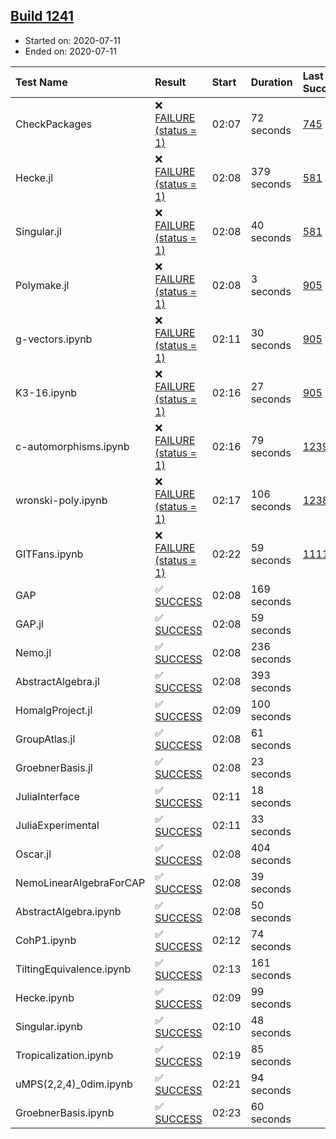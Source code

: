 ## [Build 1241](https://oscarci.mathematik.uni-kl.de/job/oscar-julia-1.4/1241/)

* Started on: 2020-07-11
* Ended on: 2020-07-11

| Test Name    | Result | Start | Duration | Last Success | First Failure |
|:-------------|:-------|:------|:---------|:-------------|:--------------|
| CheckPackages | ❌ [FAILURE (status = 1)](https://oscarci.mathematik.uni-kl.de/job/oscar-julia-1.4/1241/artifact/logs/build-1241/CheckPackages.log) | 02:07 | 72 seconds | [745](https://oscarci.mathematik.uni-kl.de/job/oscar-julia-1.4/745/) | [746](https://oscarci.mathematik.uni-kl.de/job/oscar-julia-1.4/746/) |
| Hecke.jl | ❌ [FAILURE (status = 1)](https://oscarci.mathematik.uni-kl.de/job/oscar-julia-1.4/1241/artifact/logs/build-1241/Hecke.jl.log) | 02:08 | 379 seconds | [581](https://oscarci.mathematik.uni-kl.de/job/oscar-julia-1.4/581/) | [582](https://oscarci.mathematik.uni-kl.de/job/oscar-julia-1.4/582/) |
| Singular.jl | ❌ [FAILURE (status = 1)](https://oscarci.mathematik.uni-kl.de/job/oscar-julia-1.4/1241/artifact/logs/build-1241/Singular.jl.log) | 02:08 | 40 seconds | [581](https://oscarci.mathematik.uni-kl.de/job/oscar-julia-1.4/581/) | [582](https://oscarci.mathematik.uni-kl.de/job/oscar-julia-1.4/582/) |
| Polymake.jl | ❌ [FAILURE (status = 1)](https://oscarci.mathematik.uni-kl.de/job/oscar-julia-1.4/1241/artifact/logs/build-1241/Polymake.jl.log) | 02:08 | 3 seconds | [905](https://oscarci.mathematik.uni-kl.de/job/oscar-julia-1.4/905/) | [907](https://oscarci.mathematik.uni-kl.de/job/oscar-julia-1.4/907/) |
| g-vectors.ipynb | ❌ [FAILURE (status = 1)](https://oscarci.mathematik.uni-kl.de/job/oscar-julia-1.4/1241/artifact/logs/build-1241/g-vectors.ipynb.log) | 02:11 | 30 seconds | [905](https://oscarci.mathematik.uni-kl.de/job/oscar-julia-1.4/905/) | [907](https://oscarci.mathematik.uni-kl.de/job/oscar-julia-1.4/907/) |
| K3-16.ipynb | ❌ [FAILURE (status = 1)](https://oscarci.mathematik.uni-kl.de/job/oscar-julia-1.4/1241/artifact/logs/build-1241/K3-16.ipynb.log) | 02:16 | 27 seconds | [905](https://oscarci.mathematik.uni-kl.de/job/oscar-julia-1.4/905/) | [907](https://oscarci.mathematik.uni-kl.de/job/oscar-julia-1.4/907/) |
| c-automorphisms.ipynb | ❌ [FAILURE (status = 1)](https://oscarci.mathematik.uni-kl.de/job/oscar-julia-1.4/1241/artifact/logs/build-1241/c-automorphisms.ipynb.log) | 02:16 | 79 seconds | [1239](https://oscarci.mathematik.uni-kl.de/job/oscar-julia-1.4/1239/) | [1240](https://oscarci.mathematik.uni-kl.de/job/oscar-julia-1.4/1240/) |
| wronski-poly.ipynb | ❌ [FAILURE (status = 1)](https://oscarci.mathematik.uni-kl.de/job/oscar-julia-1.4/1241/artifact/logs/build-1241/wronski-poly.ipynb.log) | 02:17 | 106 seconds | [1238](https://oscarci.mathematik.uni-kl.de/job/oscar-julia-1.4/1238/) | [1239](https://oscarci.mathematik.uni-kl.de/job/oscar-julia-1.4/1239/) |
| GITFans.ipynb | ❌ [FAILURE (status = 1)](https://oscarci.mathematik.uni-kl.de/job/oscar-julia-1.4/1241/artifact/logs/build-1241/GITFans.ipynb.log) | 02:22 | 59 seconds | [1111](https://oscarci.mathematik.uni-kl.de/job/oscar-julia-1.4/1111/) | [1112](https://oscarci.mathematik.uni-kl.de/job/oscar-julia-1.4/1112/) |
| GAP | ✅ [SUCCESS](https://oscarci.mathematik.uni-kl.de/job/oscar-julia-1.4/1241/artifact/logs/build-1241/GAP.log) | 02:08 | 169 seconds |  |  |
| GAP.jl | ✅ [SUCCESS](https://oscarci.mathematik.uni-kl.de/job/oscar-julia-1.4/1241/artifact/logs/build-1241/GAP.jl.log) | 02:08 | 59 seconds |  |  |
| Nemo.jl | ✅ [SUCCESS](https://oscarci.mathematik.uni-kl.de/job/oscar-julia-1.4/1241/artifact/logs/build-1241/Nemo.jl.log) | 02:08 | 236 seconds |  |  |
| AbstractAlgebra.jl | ✅ [SUCCESS](https://oscarci.mathematik.uni-kl.de/job/oscar-julia-1.4/1241/artifact/logs/build-1241/AbstractAlgebra.jl.log) | 02:08 | 393 seconds |  |  |
| HomalgProject.jl | ✅ [SUCCESS](https://oscarci.mathematik.uni-kl.de/job/oscar-julia-1.4/1241/artifact/logs/build-1241/HomalgProject.jl.log) | 02:09 | 100 seconds |  |  |
| GroupAtlas.jl | ✅ [SUCCESS](https://oscarci.mathematik.uni-kl.de/job/oscar-julia-1.4/1241/artifact/logs/build-1241/GroupAtlas.jl.log) | 02:08 | 61 seconds |  |  |
| GroebnerBasis.jl | ✅ [SUCCESS](https://oscarci.mathematik.uni-kl.de/job/oscar-julia-1.4/1241/artifact/logs/build-1241/GroebnerBasis.jl.log) | 02:08 | 23 seconds |  |  |
| JuliaInterface | ✅ [SUCCESS](https://oscarci.mathematik.uni-kl.de/job/oscar-julia-1.4/1241/artifact/logs/build-1241/JuliaInterface.log) | 02:11 | 18 seconds |  |  |
| JuliaExperimental | ✅ [SUCCESS](https://oscarci.mathematik.uni-kl.de/job/oscar-julia-1.4/1241/artifact/logs/build-1241/JuliaExperimental.log) | 02:11 | 33 seconds |  |  |
| Oscar.jl | ✅ [SUCCESS](https://oscarci.mathematik.uni-kl.de/job/oscar-julia-1.4/1241/artifact/logs/build-1241/Oscar.jl.log) | 02:08 | 404 seconds |  |  |
| NemoLinearAlgebraForCAP | ✅ [SUCCESS](https://oscarci.mathematik.uni-kl.de/job/oscar-julia-1.4/1241/artifact/logs/build-1241/NemoLinearAlgebraForCAP.log) | 02:08 | 39 seconds |  |  |
| AbstractAlgebra.ipynb | ✅ [SUCCESS](https://oscarci.mathematik.uni-kl.de/job/oscar-julia-1.4/1241/artifact/logs/build-1241/AbstractAlgebra.ipynb.log) | 02:08 | 50 seconds |  |  |
| CohP1.ipynb | ✅ [SUCCESS](https://oscarci.mathematik.uni-kl.de/job/oscar-julia-1.4/1241/artifact/logs/build-1241/CohP1.ipynb.log) | 02:12 | 74 seconds |  |  |
| TiltingEquivalence.ipynb | ✅ [SUCCESS](https://oscarci.mathematik.uni-kl.de/job/oscar-julia-1.4/1241/artifact/logs/build-1241/TiltingEquivalence.ipynb.log) | 02:13 | 161 seconds |  |  |
| Hecke.ipynb | ✅ [SUCCESS](https://oscarci.mathematik.uni-kl.de/job/oscar-julia-1.4/1241/artifact/logs/build-1241/Hecke.ipynb.log) | 02:09 | 99 seconds |  |  |
| Singular.ipynb | ✅ [SUCCESS](https://oscarci.mathematik.uni-kl.de/job/oscar-julia-1.4/1241/artifact/logs/build-1241/Singular.ipynb.log) | 02:10 | 48 seconds |  |  |
| Tropicalization.ipynb | ✅ [SUCCESS](https://oscarci.mathematik.uni-kl.de/job/oscar-julia-1.4/1241/artifact/logs/build-1241/Tropicalization.ipynb.log) | 02:19 | 85 seconds |  |  |
| uMPS(2,2,4)_0dim.ipynb | ✅ [SUCCESS](https://oscarci.mathematik.uni-kl.de/job/oscar-julia-1.4/1241/artifact/logs/build-1241/uMPS-2-2-4-_0dim.ipynb.log) | 02:21 | 94 seconds |  |  |
| GroebnerBasis.ipynb | ✅ [SUCCESS](https://oscarci.mathematik.uni-kl.de/job/oscar-julia-1.4/1241/artifact/logs/build-1241/GroebnerBasis.ipynb.log) | 02:23 | 60 seconds |  |  |
